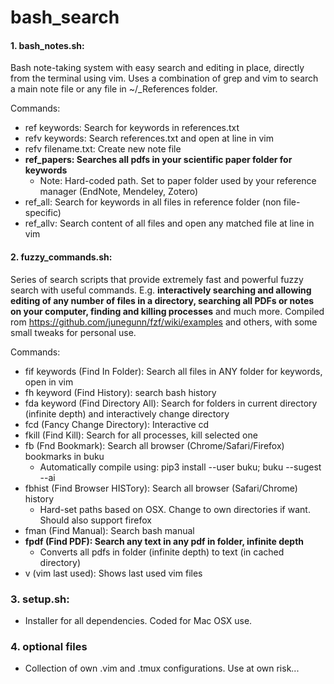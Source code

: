 # bash_search

#### 1. bash_notes.sh:
Bash note-taking system with easy search and editing in place, directly from the terminal using vim. Uses a combination of grep and vim to search a main note file or any file in ~/_References folder.

Commands:
- ref keywords: Search for keywords in references.txt
- refv keywords: Search references.txt and open at line in vim
- refv filename.txt: Create new note file
- **ref_papers: Searches all pdfs in your scientific paper folder for keywords**
  - Note: Hard-coded path. Set to paper folder used by your reference manager (EndNote, Mendeley, Zotero)
- ref_all: Search for keywords in all files in reference folder (non file-specific)
- ref_allv: Search content of all files and open any matched file at line in vim


#### 2. fuzzy_commands.sh:
Series of search scripts that provide extremely fast and powerful fuzzy search with useful commands.
E.g. **interactively searching and allowing editing of any number of files in a directory, searching all PDFs or notes on your computer, finding and killing processes** and much more.
Compiled rom https://github.com/junegunn/fzf/wiki/examples and others, with some small tweaks for personal use.

Commands:
- fif keywords (Find In Folder): Search all files in ANY folder for keywords, open in vim
- fh keyword (Find History): search bash history
- fda keyword (Find Directory All): Search for folders in current directory (infinite depth) and interactively change directory
- fcd (Fancy Change Directory): Interactive cd
- fkill (Find Kill): Search for all processes, kill selected one
- fb (Fnd Bookmark): Search all browser (Chrome/Safari/Firefox) bookmarks in buku
  - Automatically compile using: pip3 install --user buku; buku --sugest --ai
- fbhist (Find Browser HISTory): Search all browser (Safari/Chrome) history
  - Hard-set paths based on OSX. Change to own directories if want. Should also support firefox
- fman (Find Manual): Search bash manual
- **fpdf (Find PDF): Search any text in any pdf in folder, infinite depth**
  - Converts all pdfs in folder (infinite depth) to text (in cached directory)
- v (vim last used): Shows last used vim files

### 3. setup.sh:
- Installer for all dependencies. Coded for Mac OSX use.

### 4. optional files
- Collection of own .vim and .tmux configurations. Use at own risk...

